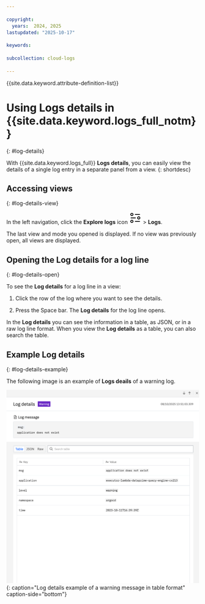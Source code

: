 ```yaml
---

copyright:
  years:  2024, 2025
lastupdated: "2025-10-17"

keywords:

subcollection: cloud-logs

---
```


{{site.data.keyword.attribute-definition-list}}

# Using Logs details in {{site.data.keyword.logs_full_notm}}
{: #log-details}

With {{site.data.keyword.logs_full}} **Logs details**, you can easily view the details of a single log entry in a separate panel from a view.
{: shortdesc}


## Accessing views
{: #log-details-view}

In the left navigation, click the **Explore logs** icon ![Explore logs icon](/icons/explore.svg "Explore logs") > **Logs**.

The last view and mode you opened is displayed. If no view was previously open, all views are displayed.


## Opening the Log details for a log line
{: #log-details-open}

To see the **Log details** for a log line in a view:

1. Click the row of the log where you want to see the details.

2. Press the Space bar. The **Log details** for the log line opens.

In the **Log details** you can see the information in a table, as JSON, or in a raw log line format. When you view the **Log details** as a table, you can also search the table.

## Example Log details
{: #log-details-example}

The following image is an example of **Logs deails** of a warning log.

![Log details example](/images/log-details.png "Log details example of a warning message in table format"){: caption="Log details example of a warning message in table format" caption-side="bottom"}

